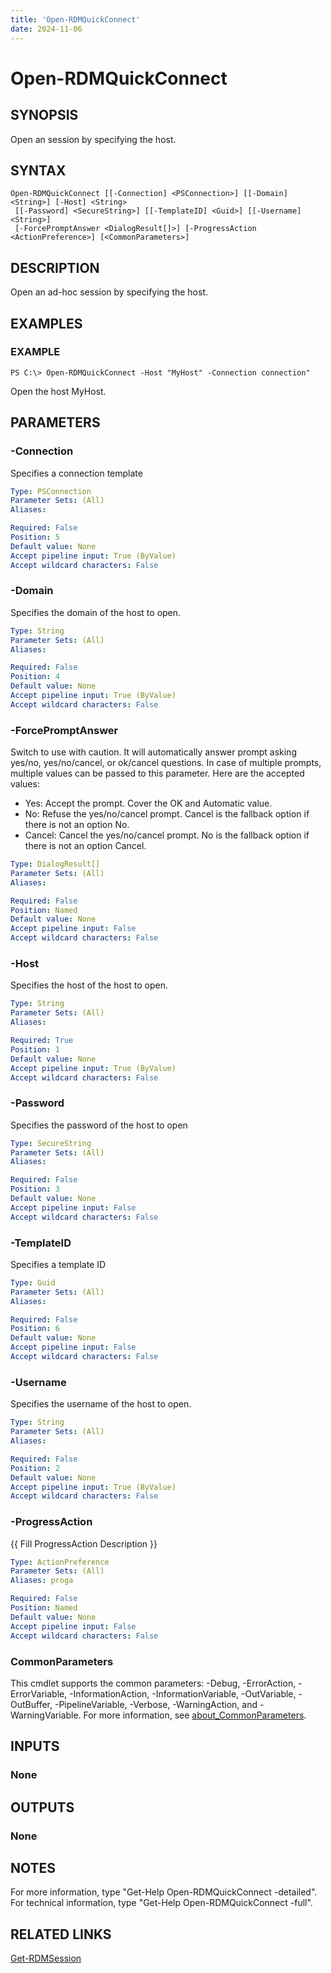 ```yaml
---
title: 'Open-RDMQuickConnect'
date: 2024-11-06
---
```



# Open-RDMQuickConnect

## SYNOPSIS
Open an session by specifying the host.

## SYNTAX

```
Open-RDMQuickConnect [[-Connection] <PSConnection>] [[-Domain] <String>] [-Host] <String>
 [[-Password] <SecureString>] [[-TemplateID] <Guid>] [[-Username] <String>]
 [-ForcePromptAnswer <DialogResult[]>] [-ProgressAction <ActionPreference>] [<CommonParameters>]
```

## DESCRIPTION
Open an ad-hoc session by specifying the host.

## EXAMPLES

### EXAMPLE
```
PS C:\> Open-RDMQuickConnect -Host "MyHost" -Connection connection"
```

Open the host MyHost.

## PARAMETERS

### -Connection
Specifies a connection template

```yaml
Type: PSConnection
Parameter Sets: (All)
Aliases:

Required: False
Position: 5
Default value: None
Accept pipeline input: True (ByValue)
Accept wildcard characters: False
```

### -Domain
Specifies the domain of the host to open.

```yaml
Type: String
Parameter Sets: (All)
Aliases:

Required: False
Position: 4
Default value: None
Accept pipeline input: True (ByValue)
Accept wildcard characters: False
```

### -ForcePromptAnswer
Switch to use with caution.
It will automatically answer prompt asking yes/no, yes/no/cancel, or ok/cancel questions.
In case of multiple prompts, multiple values can be passed to this parameter.
Here are the accepted values:
- Yes: Accept the prompt.
Cover the OK and Automatic value.
- No: Refuse the yes/no/cancel prompt.
Cancel is the fallback option if there is not an option No.
- Cancel: Cancel the yes/no/cancel prompt.
No is the fallback option if there is not an option Cancel.

```yaml
Type: DialogResult[]
Parameter Sets: (All)
Aliases:

Required: False
Position: Named
Default value: None
Accept pipeline input: False
Accept wildcard characters: False
```

### -Host
Specifies the host of the host to open.

```yaml
Type: String
Parameter Sets: (All)
Aliases:

Required: True
Position: 1
Default value: None
Accept pipeline input: True (ByValue)
Accept wildcard characters: False
```

### -Password
Specifies the password of the host to open

```yaml
Type: SecureString
Parameter Sets: (All)
Aliases:

Required: False
Position: 3
Default value: None
Accept pipeline input: False
Accept wildcard characters: False
```

### -TemplateID
Specifies a template ID

```yaml
Type: Guid
Parameter Sets: (All)
Aliases:

Required: False
Position: 6
Default value: None
Accept pipeline input: False
Accept wildcard characters: False
```

### -Username
Specifies the username of the host to open.

```yaml
Type: String
Parameter Sets: (All)
Aliases:

Required: False
Position: 2
Default value: None
Accept pipeline input: True (ByValue)
Accept wildcard characters: False
```

### -ProgressAction
{{ Fill ProgressAction Description }}

```yaml
Type: ActionPreference
Parameter Sets: (All)
Aliases: proga

Required: False
Position: Named
Default value: None
Accept pipeline input: False
Accept wildcard characters: False
```

### CommonParameters
This cmdlet supports the common parameters: -Debug, -ErrorAction, -ErrorVariable, -InformationAction, -InformationVariable, -OutVariable, -OutBuffer, -PipelineVariable, -Verbose, -WarningAction, and -WarningVariable. For more information, see [about_CommonParameters](http://go.microsoft.com/fwlink/?LinkID=113216).

## INPUTS

### None
## OUTPUTS

### None
## NOTES
For more information, type "Get-Help Open-RDMQuickConnect -detailed".
For technical information, type "Get-Help Open-RDMQuickConnect -full".

## RELATED LINKS

[Get-RDMSession](http://127.0.0.1:1111/docs/Get-RDMSession/)


